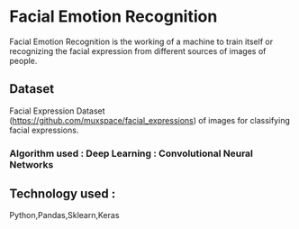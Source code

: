 # Facial Emotion Recognition 
Facial Emotion Recognition is the working of a machine to train itself or recognizing the facial expression from different sources of images of people.
## Dataset  
Facial Expression Dataset (https://github.com/muxspace/facial_expressions) of images for classifying facial expressions.
### Algorithm used : Deep Learning : Convolutional Neural Networks
## Technology used : 
Python,Pandas,Sklearn,Keras

